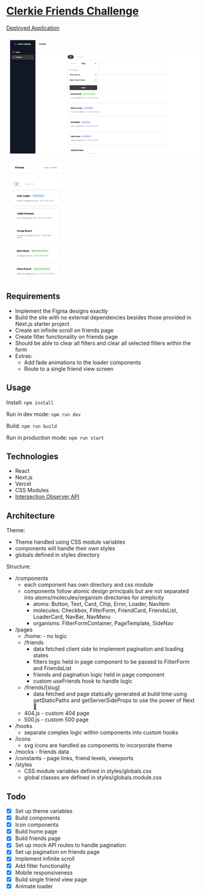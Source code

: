 # [Clerkie Friends Challenge](https://friends-challenge.vercel.app/)

[Deployed Application](https://friends-challenge.vercel.app/)

<img src="public/images/desktop.png" alt="Login Page Image" height="300px" style="margin: 10px;"/>
<img src="public/images/mobile.png" alt="Dashboard Image" height="300px" style="margin: 10px;"/>

## Requirements

- Implement the Figma designs exactly
- Build the site with no external dependencies besides those provided in Next.js starter project
- Create an infinite scroll on friends page
- Create filter functionality on friends page
- Should be able to clear all filters and clear all selected filters within the form
- Extras:
  - Add fade animations to the loader components
  - Route to a single friend view screen

## Usage

Install:
`npm install`

Run in dev mode:
`npm run dev`

Build:
`npm run build`

Run in production mode:
`npm run start`

## Technologies

- React
- Next.js
- Vercel
- CSS Modules
- [Intersection Observer API](https://developer.mozilla.org/en-US/docs/Web/API/Intersection_Observer_API)

## Architecture

Theme:

- Theme handled using CSS module variables
- components will handle their own styles
- globals defined in styles directory

Structure:

- /components
  - each component has own directory and css module
  - components follow atomic design principals but are not separated into atoms/molecules/organism directories for simplicity
    - atoms: Button, Text, Card, Chip, Error, Loader, NavItem
    - molecules: Checkbox, FilterForm, FriendCard, FriendsList, LoaderCard, NavBar, NavMenu
    - organisms: FilterFormContainer, PageTemplate, SideNav
- /pages
  - /home: - no logic
  - /friends
    - data fetched client side to implement pagination and loading states
    - filters logic held in page component to be passed to FilterForm and FriendsList
    - friends and pagination logic held in page component
    - custom useFriends hook to handle logic
  - /friends/[slug]
    - data fetched and page statically generated at build time using getStaticPaths and getServerSideProps to use the power of Next :rocket:
  - 404.js - custom 404 page
  - 500.js - custom 500 page
- /hooks
  - separate complex logic within components into custom hooks
- /icons
  - svg icons are handled as components to incorporate theme
- /mocks - friends data
- /constants - page links, friend levels, viewports
- /styles
  - CSS module variables defined in styles/globals.css
  - global classes are defined in styles/globals.module.css

## Todo

- [x] Set up theme variables
- [x] Build components
- [x] Icon components
- [x] Build home page
- [x] Build friends page
- [x] Set up mock API routes to handle pagination
- [x] Set up pagination on friends page
- [x] Implement infinite scroll
- [x] Add filter functionality
- [x] Mobile responsiveness
- [x] Build single friend view page
- [x] Animate loader
